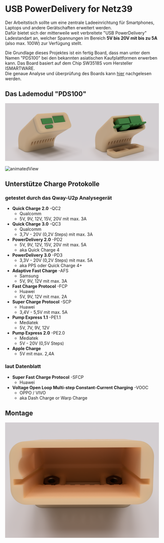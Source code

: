 # USB PowerDelivery for Netz39
Der Arbeitstisch sollte um eine zentrale Ladeeinrichtung für Smartphones, Laptops und andere Gerätschaften erweitert werden.<br>
Dafür bietet sich der mitterweile weit verbreitete "USB PowerDelivery" Ladestandart an, welcher Spannungen im Bereich **5V bis 20V mit bis zu 5A** (also max. 100W) zur Verfügung stellt.

Die Grundlage dieses Projektes ist ein fertig Board, dass man unter dem Namen "PDS100" bei den bekannten asiatischen Kaufplattformen erwerben kann. Das Board basiert auf dem Chip SW3518S vom Hersteller ISMARTWARE.<br>
Die genaue Analyse und überprüfung des Boards kann [hier](analyse.md) nachgelesen werden.

## Das Lademodul "PDS100"

<img src="/media/CAD_rendering2.png" width="50%"/><img src="/media/CAD_rendering.png" width="50%"/>

![animatedView](/media/CAD_rendering.gif)

## Unterstütze Charge Protokolle

### getestet durch das Qway-U2p Analysegerät
* **Quick Charge 2.0** -QC2
  * Qualcomm
  * 5V, 9V, 12V, 15V, 20V mit max. 3A
* **Quick Charge 3.0** -QC3
  * Qualcomm
  * 3,7V - 20V (0,2V Steps) mit max. 3A
* **PowerDelivery 2.0** -PD2
  * 5V, 9V, 12V, 15V, 20V mit max. 5A
  * aka Quick Charge 4
* **PowerDelivery 3.0** -PD3
  * 3,3V - 20V (0,2V Steps) mit max. 5A
  * aka PPS oder Quick Charge 4+
* **Adaptive Fast Charge** -AFS
  * Samsung
  * 5V, 9V, 12V mit max. 3A
* **Fast Charge Protocol** -FCP
  * Huawei
  * 5V, 9V, 12V mit max. 2A
* **Super Charge Protocol** -SCP
  * Huawei
  * 3,4V - 5,5V mit max. 5A
* **Pump Express 1.1** -PE1.1
  * Mediatek
  * 5V, 7V, 9V, 12V
* **Pump Express 2.0** -PE2.0
  * Mediatek
  * 5V - 20V (0,5V Steps)
* **Apple Charge**
  * 5V mit max. 2,4A

### laut Datenblatt 
* **Super Fast Charge Protocol** -SFCP
  * Huawei
* **Voltage Open Loop Multi-step Constant-Current Charging** -VOOC
  * OPPO / VIVO
  * aka Dash Charge or Warp Charge

## Montage
![rendered Picture for mounting](/media/CAD_rendering_mounting.png)